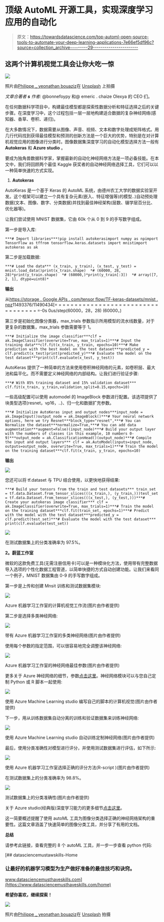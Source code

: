 # 顶级 AutoML 开源工具，实现深度学习应用的自动化

> 原文：<https://towardsdatascience.com/top-automl-open-source-tools-to-automate-your-deep-learning-applications-7e66ef5df96c?source=collection_archive---------29----------------------->

## 这两个计算机视觉工具会让你大吃一惊

![](img/a9838af8ac8555422afe856adeb808c4.png)

照片由[Philippe _ yeonathan bouaziz](https://unsplash.com/@philboaz?utm_source=unsplash&utm_medium=referral&utm_content=creditCopyText)在 [Unsplash](https://unsplash.com/@philboaz?utm_source=unsplash&utm_medium=referral&utm_content=creditCopyText) 上拍摄

*文章合著者* ***s*** *作者:* @bonnefoypy 和@ emeric . chaize Olexya 的 CEO 们。

在任何数据科学项目中，构建最佳模型都是探索性数据分析和特征选择之后的关键步骤。在深度学习中，这个过程包括一层一层地构建适合数据的复杂神经网络(感知器、香草、卷积、递归)。

在大多数情况下，数据需要从图像、声音、视频、文本和数字处理成矩阵格式。用几行代码找到获得最佳模型和预测的创新方法是一个巨大的优势，特别是在对计算机视觉应用的图像进行分类时。图像数据集深度学习的自动化模型选择方法一般有 **Autokeras** 和 **Azure studio** 。

要成为独角兽数据科学家，掌握最新的自动化神经网络方法是一项必备技能。在本文中，我们将回顾两个最佳 Kaggle 获奖者的自动神经网络选择工具，它们可以以一种简单快速的方式实现。

1.  **Autokeras**

AutoKeras 是一个基于 Keras 的 AutoML 系统，由德州农工大学的数据实验室开发。这个框架可以建立一个具有复杂元素(嵌入、特征增强等)的模型..)自动预处理数据(文本、图像、数字、分类数据)并找到最佳神经架构(层数、辍学层百分比、优化器等)。

让我们尝试使用 MNIST 数据集，它由 60k 个从 0 到 9 的手写数字组成。

第一步是导入库:

```
***# Import libraries***!pip install autokerasimport numpy as npimport TensorFlow as tffrom tensorflow.keras.datasets import mnistimport autokeras as ak
```

第二步是加载数据:

```
***# Load the data*** (x_train, y_train), (x_test, y_test) = mnist.load_data()print(x_train.shape)  *# (60000, 28, 28)*print(y_train.shape)  *# (60000,)*print(y_train[:3])  *# array([7, 2, 1], dtype=uint8)*
```

**输出**

从[https://storage . Google APIs . com/tensor flow/TF-keras-datasets/mnist . npz](https://jovian.ai/outlink?url=https%3A%2F%2Fstorage.googleapis.com%2Ftensorflow%2Ftf-keras-datasets%2Fmnist.npz)11493376/11490434[= = = = = = = = = = = = = = = = = = = = = = = = = = = = = = = = = = =-0s 0us/step(60000，28，28) (60000，)

第三步是初始化图像分类器，max_trials 参数指示所用模型的流水线数量，对于更复杂的数据集，max_trials 参数需要等于 1。

```
***# Initialize the image classifier***clf = ak.ImageClassifier(overwrite=True, max_trials=1)***# Input the training data***clf.fit(x_train, y_train, epochs=10)***# Make prediction with the best model on the test dataset***predicted_y = clf.predict(x_test)print(predicted_y)***# Evaluate the model on the test dataset***print(clf.evaluate(x_test, y_test))
```

AutoKeras 提供了一种简单的方法来使用卷积神经网络的元素，如卷积层、最大池和扁平化。而不需要定义神经网络的内部结构。让我们进行验证步骤:

```
***# With 85% training dataset and 15% validation dataset*** clf.fit(x_train, y_train,validation_split=0.15,epochs=10)
```

一些高级配置可以使用 automodel 的 ImageBlock 参数进行配置。该选项提供了块类型选项(resnet，vp16，..)、归一化和数据扩充参数。

```
***# Initialize AutoKeras input and output nodes***input_node = ak.ImageInput()output_node = ak.ImageBlock()***# Your neural network options, here we try Resnet***block_type="resnet",***# You can Normalize the dataset***normalize=True,***# You can add data augmentation***augment=False)(input_node)***# Build your output layer with the numbers of classes (in this example, 10 numbers 0-9)***output_node = ak.ClassificationHead()(output_node)***# Compile the input and output layers*** clf = ak.AutoModel(inputs=input_node, outputs=output_node, overwrite=True, max_trials=1)***# Train the model on the training dataset***clf.fit(x_train, y_train, epochs=10)
```

**输出**

![](img/2300fe8d6705ce87b961a97d5d71bf22.png)

您还可以将 tf.dataset 与 TPU 结合使用，以更快地获得结果:

```
***# Build your tensors from the train and test datasets*** train_set = tf.data.Dataset.from_tensor_slices(((x_train,), (y_train,)))test_set = tf.data.Dataset.from_tensor_slices(((x_test,), (y_test,)))***# Create your autokeras image classifier*** clf = ak.ImageClassifier(overwrite=True, max_trials=1)***# Train the model on the training dataset***clf.fit(train_set, epochs=1)***# Predict with the model with the test dataset***predicted_y = clf.predict(test_set)***# Evaluate the model with the test dataset*** print(clf.evaluate(test_set))
```

![](img/de7e7b76cda115dd70386237b3a70809.png)

在测试数据集上的分类准确率为 97.5%。

**2。蔚蓝工作室**

微软的这款免费工具(无需注册信用卡)可以是一种模块化方法，使用带有完整数据导入选项的个性化数据工程管道，以简单快捷的方式自动创建功能。让我们来看同一个例子，MNIST 数据集由 0-9 的手写数字组成。

第一步是上传和创建 Mnsit 训练和测试数据集模块:

![](img/786716f99677370f1b5c1d5ba9a5936d.png)

Azure 机器学习工作室的计算机视觉工作流(图片由作者提供)

第二步是选择多类神经网络:

![](img/78eab8e486e640e9119538c7a5f9b4c3.png)

带有 Azure 机器学习工作室的多类神经网络(图片由作者提供)

使用每个参数的指定范围，可以很容易地完全调整该神经网络:

![](img/43cab9092794d074afcc3ff2b5a48516.png)

Azure 机器学习工作室的神经网络最佳参数(图片由作者提供)

更多关于 Azure 神经网络的细节，参数[点击这里](https://docs.microsoft.com/en-us/azure/machine-learning/studio-module-reference/multiclass-neural-network)。神经网络模块可以与您自己定制 Python 或 R 脚本一起使用:

![](img/5da852a9ce5e4d68881ddd3f52f4b4bb.png)

使用 Azure Machine Learning studio 编写自己的脚本的计算机视觉(图片由作者提供)

下一步，用从训练数据集自动分离的训练和验证数据集来训练神经网络:

![](img/f72d869fd901007bd67edb4891ead816.png)

使用 Azure Machine Learning studio 自动训练定制神经网络(图片由作者提供)

最后，使用分类准确性对模型进行评分，并使用测试数据集进行评估，如下所示:

![](img/6f368623f9edd7d71cb752964355f76d.png)

使用 Azure 机器学习工作室选择正确的评分方法(R-script )(图片由作者提供)

在测试数据集上的分类准确率为 98.8%。

![](img/c263d56a5eb771d58361de5bd50916b9.png)

测试数据集上的分类准确性(图片由作者提供)

关于 Azure studio(经典版)深度学习能力的更多细节[点击这里](https://docs.microsoft.com/en-us/azure/machine-learning/studio-module-reference/multiclass-neural-network)。

这一简要概述提醒了使用 autoML 工具为图像分类选择正确的神经网络架构的重要性。这篇文章涵盖了快速简单的图像分类工具，并分享了有用的文档。

**总结**

请参考此链接，查看完整的 8 个 autoML 工具，并一步一步查看 python 代码:

[](https://www.datasciencemusthaveskills.com/home) [## datasciencemustawskills-Home

### 让最好的机器学习模型为生产做好准备的最佳技巧和诀窍。

www.datasciencemusthaveskills.com](https://www.datasciencemusthaveskills.com/home) 

**希望你喜欢，继续探索！**

![](img/debfeb0911ec792299c49599d96e1cf2.png)

照片由[Philippe _ yeonathan bouaziz](https://unsplash.com/@philboaz?utm_source=unsplash&utm_medium=referral&utm_content=creditCopyText)在 [Unsplash](https://unsplash.com/@philboaz?utm_source=unsplash&utm_medium=referral&utm_content=creditCopyText) 拍摄